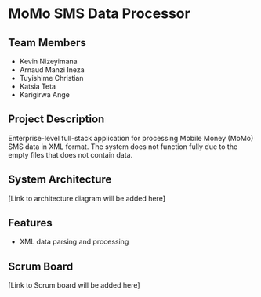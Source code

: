 # MoMo SMS Data Processor

## Team Members
- Kevin Nizeyimana
- Arnaud Manzi Ineza
- Tuyishime Christian
- Katsia Teta
- Karigirwa Ange

## Project Description
Enterprise-level full-stack application for processing Mobile Money (MoMo) SMS data in XML format. The system does not function fully due to the empty files that does not contain data.

## System Architecture
[Link to architecture diagram will be added here]

## Features
- XML data parsing and processing

## Scrum Board
[Link to Scrum board will be added here]

